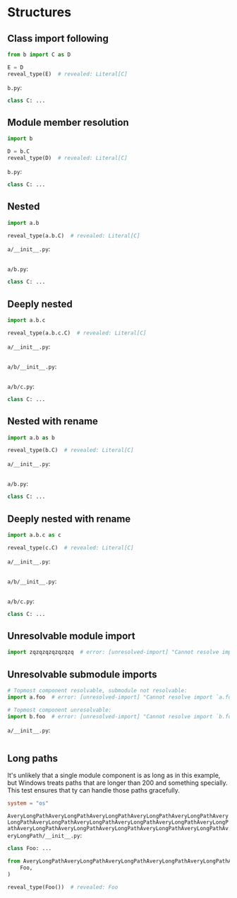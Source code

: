 # Structures

## Class import following

```py
from b import C as D

E = D
reveal_type(E)  # revealed: Literal[C]
```

`b.py`:

```py
class C: ...
```

## Module member resolution

```py
import b

D = b.C
reveal_type(D)  # revealed: Literal[C]
```

`b.py`:

```py
class C: ...
```

## Nested

```py
import a.b

reveal_type(a.b.C)  # revealed: Literal[C]
```

`a/__init__.py`:

```py
```

`a/b.py`:

```py
class C: ...
```

## Deeply nested

```py
import a.b.c

reveal_type(a.b.c.C)  # revealed: Literal[C]
```

`a/__init__.py`:

```py
```

`a/b/__init__.py`:

```py
```

`a/b/c.py`:

```py
class C: ...
```

## Nested with rename

```py
import a.b as b

reveal_type(b.C)  # revealed: Literal[C]
```

`a/__init__.py`:

```py
```

`a/b.py`:

```py
class C: ...
```

## Deeply nested with rename

```py
import a.b.c as c

reveal_type(c.C)  # revealed: Literal[C]
```

`a/__init__.py`:

```py
```

`a/b/__init__.py`:

```py
```

`a/b/c.py`:

```py
class C: ...
```

## Unresolvable module import

<!-- snapshot-diagnostics -->

```py
import zqzqzqzqzqzqzq  # error: [unresolved-import] "Cannot resolve import `zqzqzqzqzqzqzq`"
```

## Unresolvable submodule imports

<!-- snapshot-diagnostics -->

```py
# Topmost component resolvable, submodule not resolvable:
import a.foo  # error: [unresolved-import] "Cannot resolve import `a.foo`"

# Topmost component unresolvable:
import b.foo  # error: [unresolved-import] "Cannot resolve import `b.foo`"
```

`a/__init__.py`:

```py
```

## Long paths

It's unlikely that a single module component is as long as in this example, but Windows treats paths
that are longer than 200 and something specially. This test ensures that ty can handle those
paths gracefully.

```toml
system = "os"
```

`AveryLongPathAveryLongPathAveryLongPathAveryLongPathAveryLongPathAveryLongPathAveryLongPathAveryLongPathAveryLongPathAveryLongPathAveryLongPathAveryLongPathAveryLongPathAveryLongPathAveryLongPathAveryLongPathAveryLongPath/__init__.py`:

```py
class Foo: ...
```

```py
from AveryLongPathAveryLongPathAveryLongPathAveryLongPathAveryLongPathAveryLongPathAveryLongPathAveryLongPathAveryLongPathAveryLongPathAveryLongPathAveryLongPathAveryLongPathAveryLongPathAveryLongPathAveryLongPathAveryLongPath import (
    Foo,
)

reveal_type(Foo())  # revealed: Foo
```

